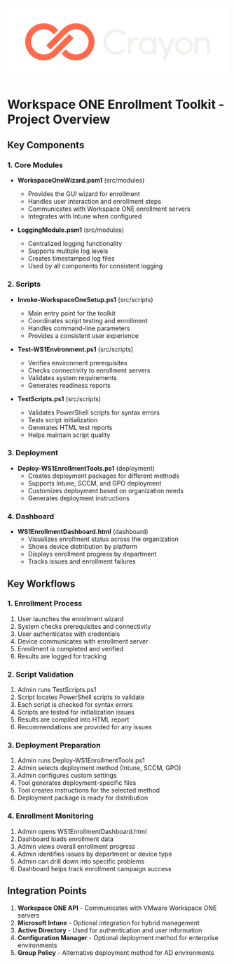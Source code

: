 ![Crayon Logo](../assests/img/Crayon-Logo-RGB-Negative.svg)

# Workspace ONE Enrollment Toolkit - Project Overview

## Key Components

### 1. Core Modules

- **WorkspaceOneWizard.psm1** (src/modules)
  - Provides the GUI wizard for enrollment
  - Handles user interaction and enrollment steps
  - Communicates with Workspace ONE enrollment servers
  - Integrates with Intune when configured

- **LoggingModule.psm1** (src/modules)
  - Centralized logging functionality
  - Supports multiple log levels
  - Creates timestamped log files
  - Used by all components for consistent logging

### 2. Scripts

- **Invoke-WorkspaceOneSetup.ps1** (src/scripts)
  - Main entry point for the toolkit
  - Coordinates script testing and enrollment
  - Handles command-line parameters
  - Provides a consistent user experience

- **Test-WS1Environment.ps1** (src/scripts)
  - Verifies environment prerequisites
  - Checks connectivity to enrollment servers
  - Validates system requirements
  - Generates readiness reports

- **TestScripts.ps1** (src/scripts)
  - Validates PowerShell scripts for syntax errors
  - Tests script initialization
  - Generates HTML test reports
  - Helps maintain script quality

### 3. Deployment

- **Deploy-WS1EnrollmentTools.ps1** (deployment)
  - Creates deployment packages for different methods
  - Supports Intune, SCCM, and GPO deployment
  - Customizes deployment based on organization needs
  - Generates deployment instructions

### 4. Dashboard

- **WS1EnrollmentDashboard.html** (dashboard)
  - Visualizes enrollment status across the organization
  - Shows device distribution by platform
  - Displays enrollment progress by department
  - Tracks issues and enrollment failures

## Key Workflows

### 1. Enrollment Process

1. User launches the enrollment wizard
2. System checks prerequisites and connectivity
3. User authenticates with credentials
4. Device communicates with enrollment server
5. Enrollment is completed and verified
6. Results are logged for tracking

### 2. Script Validation

1. Admin runs TestScripts.ps1
2. Script locates PowerShell scripts to validate
3. Each script is checked for syntax errors
4. Scripts are tested for initialization issues
5. Results are compiled into HTML report
6. Recommendations are provided for any issues

### 3. Deployment Preparation

1. Admin runs Deploy-WS1EnrollmentTools.ps1
2. Admin selects deployment method (Intune, SCCM, GPO)
3. Admin configures custom settings
4. Tool generates deployment-specific files
5. Tool creates instructions for the selected method
6. Deployment package is ready for distribution

### 4. Enrollment Monitoring

1. Admin opens WS1EnrollmentDashboard.html
2. Dashboard loads enrollment data
3. Admin views overall enrollment progress
4. Admin identifies issues by department or device type
5. Admin can drill down into specific problems
6. Dashboard helps track enrollment campaign success

## Integration Points

1. **Workspace ONE API** - Communicates with VMware Workspace ONE servers
2. **Microsoft Intune** - Optional integration for hybrid management
3. **Active Directory** - Used for authentication and user information
4. **Configuration Manager** - Optional deployment method for enterprise environments
5. **Group Policy** - Alternative deployment method for AD environments 
